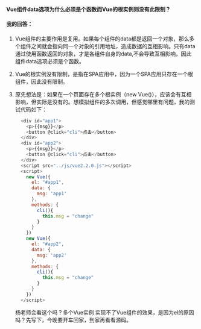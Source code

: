 #### Vue组件data选项为什么必须是个函数而Vue的根实例则没有此限制？

#### 我的回答：

1. ​		Vue组件的主要作用是复用。如果每个组件的data都是返回一个对象，那么多个组件之间就会指向同一个对象的引用地址，造成数据的互相影响。只有data通过使用函数返回的对象，才是各组件自身的data,不会导致互相影响，因此组件data选项必须是个函数。

2. Vue的根实例没有限制，是指在SPA应用中，因为一个SPA应用只存在一个根组件，因此没有限制。

3. 原先想法是：如果在一个页面存在多个根实例（new Vue()），应该会有互相影响，但实际是没有的。想模拟组件的多次调用，但感觉哪里有问题，我的测试代码如下：

   ```js
     <div id="app1">
       <p>{{msg}}</p>
       <button @click="cli">点击</button>
     </div>
     <div id="app2">
       <p>{{msg}}</p>
       <button @click="cli">点击</button>
     </div>
     <script src="../js/vue2.2.0.js"></script>
     <script>
       new Vue({
         el: "#app1",
         data: {
           msg: 'app1'
         },
         methods: {
           cli(){
             this.msg = "change"
           }
         }
       })
       new Vue({
         el: "#app2",
         data: {
           msg: 'app2'
         },
         methods: {
           cli(){
             this.msg = "change"
           }
         }
       })
     </script>
   ```

   杨老师会看这个吗？多个Vue实例 实现不了Vue组件的效果，是因为el的原因吗？先写下，今晚要开车回家，到家再看看源码。